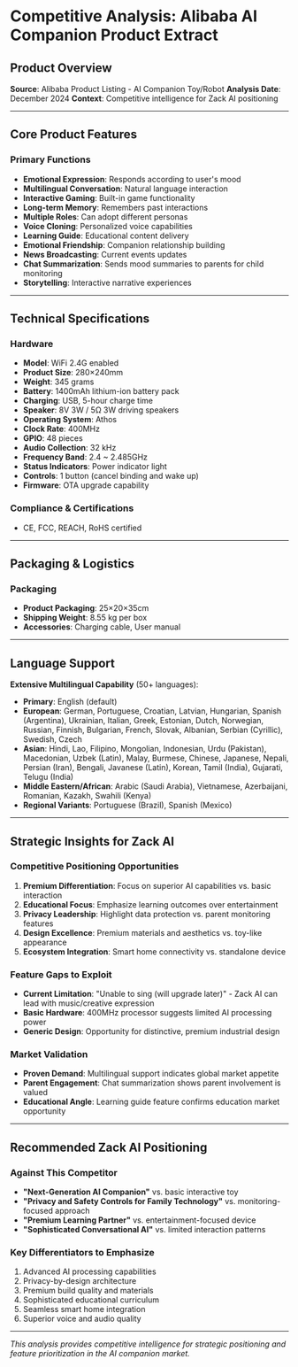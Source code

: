 # Competitive Analysis: Alibaba AI Companion Product Extract

## Product Overview
**Source**: Alibaba Product Listing - AI Companion Toy/Robot
**Analysis Date**: December 2024
**Context**: Competitive intelligence for Zack AI positioning

---

## Core Product Features

### **Primary Functions**
- **Emotional Expression**: Responds according to user's mood
- **Multilingual Conversation**: Natural language interaction
- **Interactive Gaming**: Built-in game functionality
- **Long-term Memory**: Remembers past interactions
- **Multiple Roles**: Can adopt different personas
- **Voice Cloning**: Personalized voice capabilities
- **Learning Guide**: Educational content delivery
- **Emotional Friendship**: Companion relationship building
- **News Broadcasting**: Current events updates
- **Chat Summarization**: Sends mood summaries to parents for child monitoring
- **Storytelling**: Interactive narrative experiences

---

## Technical Specifications

### **Hardware**
- **Model**: WiFi 2.4G enabled
- **Product Size**: 280×240mm
- **Weight**: 345 grams
- **Battery**: 1400mAh lithium-ion battery pack
- **Charging**: USB, 5-hour charge time
- **Speaker**: 8V 3W / 5Ω 3W driving speakers
- **Operating System**: Athos
- **Clock Rate**: 400MHz
- **GPIO**: 48 pieces
- **Audio Collection**: 32 kHz
- **Frequency Band**: 2.4 ~ 2.485GHz
- **Status Indicators**: Power indicator light
- **Controls**: 1 button (cancel binding and wake up)
- **Firmware**: OTA upgrade capability

### **Compliance & Certifications**
- CE, FCC, REACH, RoHS certified

---

## Packaging & Logistics

### **Packaging**
- **Product Packaging**: 25×20×35cm
- **Shipping Weight**: 8.55 kg per box
- **Accessories**: Charging cable, User manual

---

## Language Support
**Extensive Multilingual Capability** (50+ languages):
- **Primary**: English (default)
- **European**: German, Portuguese, Croatian, Latvian, Hungarian, Spanish (Argentina), Ukrainian, Italian, Greek, Estonian, Dutch, Norwegian, Russian, Finnish, Bulgarian, French, Slovak, Albanian, Serbian (Cyrillic), Swedish, Czech
- **Asian**: Hindi, Lao, Filipino, Mongolian, Indonesian, Urdu (Pakistan), Macedonian, Uzbek (Latin), Malay, Burmese, Chinese, Japanese, Nepali, Persian (Iran), Bengali, Javanese (Latin), Korean, Tamil (India), Gujarati, Telugu (India)
- **Middle Eastern/African**: Arabic (Saudi Arabia), Vietnamese, Azerbaijani, Romanian, Kazakh, Swahili (Kenya)
- **Regional Variants**: Portuguese (Brazil), Spanish (Mexico)

---

## Strategic Insights for Zack AI

### **Competitive Positioning Opportunities**
1. **Premium Differentiation**: Focus on superior AI capabilities vs. basic interaction
2. **Educational Focus**: Emphasize learning outcomes over entertainment
3. **Privacy Leadership**: Highlight data protection vs. parent monitoring features
4. **Design Excellence**: Premium materials and aesthetics vs. toy-like appearance
5. **Ecosystem Integration**: Smart home connectivity vs. standalone device

### **Feature Gaps to Exploit**
- **Current Limitation**: "Unable to sing (will upgrade later)" - Zack AI can lead with music/creative expression
- **Basic Hardware**: 400MHz processor suggests limited AI processing power
- **Generic Design**: Opportunity for distinctive, premium industrial design

### **Market Validation**
- **Proven Demand**: Multilingual support indicates global market appetite
- **Parent Engagement**: Chat summarization shows parent involvement is valued
- **Educational Angle**: Learning guide feature confirms education market opportunity

---

## Recommended Zack AI Positioning

### **Against This Competitor**
- **"Next-Generation AI Companion"** vs. basic interactive toy
- **"Privacy and Safety Controls for Family Technology"** vs. monitoring-focused approach  
- **"Premium Learning Partner"** vs. entertainment-focused device
- **"Sophisticated Conversational AI"** vs. limited interaction patterns

### **Key Differentiators to Emphasize**
1. Advanced AI processing capabilities
2. Privacy-by-design architecture
3. Premium build quality and materials
4. Sophisticated educational curriculum
5. Seamless smart home integration
6. Superior voice and audio quality

---

*This analysis provides competitive intelligence for strategic positioning and feature prioritization in the AI companion market.*